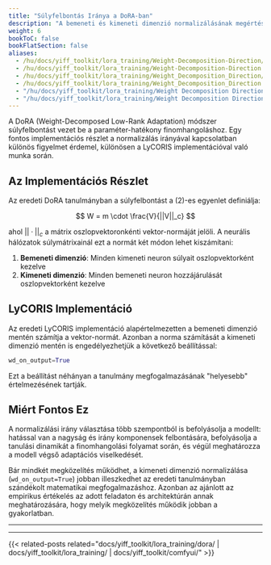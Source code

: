 ```yaml
---
title: "Súlyfelbontás Iránya a DoRA-ban"
description: "A bemeneti és kimeneti dimenzió normalizálásának megértése a DoRA súlyfelbontási implementációjában"
weight: 6
bookToC: false
bookFlatSection: false
aliases:
  - /hu/docs/yiff_toolkit/lora_training/Weight-Decomposition-Direction/
  - /hu/docs/yiff_toolkit/lora_training/Weight-Decomposition-Direction
  - /hu/docs/yiff_toolkit/lora_training/Weight_Decomposition_Direction/
  - /hu/docs/yiff_toolkit/lora_training/Weight_Decomposition_Direction
  - "/hu/docs/yiff_toolkit/lora_training/Weight Decomposition Direction/"
  - "/hu/docs/yiff_toolkit/lora_training/Weight Decomposition Direction"
---
```


A DoRA (Weight-Decomposed Low-Rank Adaptation) módszer súlyfelbontást vezet be a paraméter-hatékony finomhangoláshoz. Egy fontos implementációs részlet a normalizálás irányával kapcsolatban különös figyelmet érdemel, különösen a LyCORIS implementációval való munka során.

## Az Implementációs Részlet

Az eredeti DoRA tanulmányban a súlyfelbontást a (2)-es egyenlet definiálja:

$$ W = m \cdot \frac{V}{||V||_c} $$

ahol $||·||_c$ a mátrix oszlopvektoronkénti vektor-normáját jelöli. A neurális hálózatok súlymátrixainál ezt a normát két módon lehet kiszámítani:

1. **Bemeneti dimenzió**: Minden kimeneti neuron súlyait oszlopvektorként kezelve
2. **Kimeneti dimenzió**: Minden bemeneti neuron hozzájárulását oszlopvektorként kezelve

## LyCORIS Implementáció

Az eredeti LyCORIS implementáció alapértelmezetten a bemeneti dimenzió mentén számítja a vektor-normát. Azonban a norma számítását a kimeneti dimenzió mentén is engedélyezhetjük a következő beállítással:

```python
wd_on_output=True
```

Ezt a beállítást néhányan a tanulmány megfogalmazásának "helyesebb" értelmezésének tartják.

## Miért Fontos Ez

A normalizálási irány választása több szempontból is befolyásolja a modellt: hatással van a nagyság és irány komponensek felbontására, befolyásolja a tanulási dinamikát a finomhangolási folyamat során, és végül meghatározza a modell végső adaptációs viselkedését.

Bár mindkét megközelítés működhet, a kimeneti dimenzió normalizálása (`wd_on_output=True`) jobban illeszkedhet az eredeti tanulmányban szándékolt matematikai megfogalmazáshoz. Azonban az ajánlott az empirikus értékelés az adott feladaton és architektúrán annak meghatározására, hogy melyik megközelítés működik jobban a gyakorlatban.

---

---

{{< related-posts related="docs/yiff_toolkit/lora_training/dora/ | docs/yiff_toolkit/lora_training/ | docs/yiff_toolkit/comfyui/" >}}
